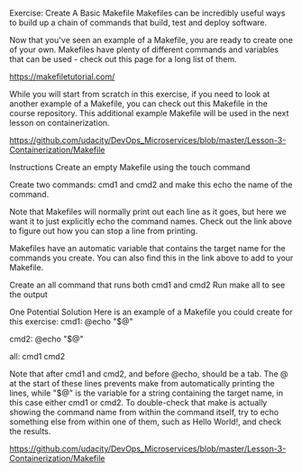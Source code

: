 Exercise: Create A Basic Makefile
Makefiles can be incredibly useful ways to build up a chain of commands that build, test and deploy software.

Now that you've seen an example of a Makefile, you are ready to create one of your own. Makefiles have plenty of different commands and variables that can be used - check out this page for a long list of them.

https://makefiletutorial.com/


While you will start from scratch in this exercise, if you need to look at another example of a Makefile, you can check out this Makefile in the course repository. This additional example Makefile will be used in the next lesson on containerization.

https://github.com/udacity/DevOps_Microservices/blob/master/Lesson-3-Containerization/Makefile


Instructions
Create an empty Makefile using the touch command

Create two commands: cmd1 and cmd2 and make this echo the name of the command.

Note that Makefiles will normally print out each line as it goes, but here we want it to just explicitly echo the command names. Check out the link above to figure out how you can stop a line from printing.

Makefiles have an automatic variable that contains the target name for the commands you create. You can also find this in the link above to add to your Makefile.

Create an all command that runs both cmd1 and cmd2
Run make all to see the output

One Potential Solution
Here is an example of a Makefile you could create for this exercise:
cmd1:
        @echo "$@"

cmd2:
        @echo "$@"

all: cmd1 cmd2

Note that after cmd1 and cmd2, and before @echo, should be a tab. The @ at the start of these lines prevents make from automatically printing the lines, while "$@" is the variable for a string containing the target name, in this case either cmd1 or cmd2. To double-check that make is actually showing the command name from within the command itself, try to echo something else from within one of them, such as Hello World!, and check the results.

https://github.com/udacity/DevOps_Microservices/blob/master/Lesson-3-Containerization/Makefile